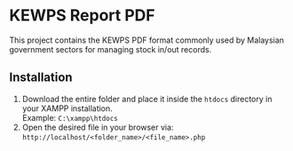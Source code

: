 # KEWPS Report PDF

This project contains the KEWPS PDF format commonly used by Malaysian government sectors for managing stock in/out records.

## Installation
1. Download the entire folder and place it inside the `htdocs` directory in your XAMPP installation.  
   Example: `C:\xampp\htdocs`
2. Open the desired file in your browser via:  
   `http://localhost/<folder_name>/<file_name>.php`
